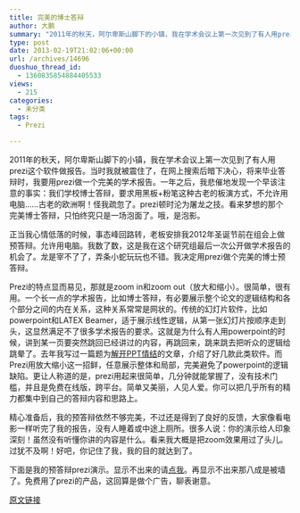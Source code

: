 ```yaml
---
title: 完美的博士答辩
author: 大鹏
summary: "2011年的秋天，阿尔卑斯山脚下的小镇，我在学术会议上第一次见到了有人用prezi这个软件做报告。当时我就被震住了，在网上搜索后暗下决心，将来毕业答辩时，我要用prezi做一个完美的学术报告。一年之后，我悲催地发现一个早该注意的事实：我们学校博士答辩，要求用黑板+粉笔这种古老的板演方式，不允许用电脑&#8230;&#8230;古老的欧洲啊！怪我疏忽了。prezi顿时沦为屠龙之技。看来梦想的那个完美博士答辩，只怕终究只是一场泡面了。哦，是泡影。"
type: post
date: 2013-02-19T21:02:06+00:00
url: /archives/14696
duoshuo_thread_id:
  - 1360835854884405533
views:
  - 215
categories:
  - 未分类
tags:
  - Prezi

---
```

2011年的秋天，阿尔卑斯山脚下的小镇，我在学术会议上第一次见到了有人用prezi这个软件做报告。当时我就被震住了，在网上搜索后暗下决心，将来毕业答辩时，我要用prezi做一个完美的学术报告。一年之后，我悲催地发现一个早该注意的事实：我们学校博士答辩，要求用黑板+粉笔这种古老的板演方式，不允许用电脑&#8230;&#8230;古老的欧洲啊！怪我疏忽了。prezi顿时沦为屠龙之技。看来梦想的那个完美博士答辩，只怕终究只是一场泡面了。哦，是泡影。

正当我心情低落的时候，事态峰回路转，老板安排我2012年圣诞节前在组会上做预答辩。允许用电脑。我数了数，这是我在这个研究组最后一次公开做学术报告的机会了。龙是宰不了了，弄条小蛇玩玩也不错。我决定用prezi做个完美的博士预答辩。

Prezi的特点显而易见，那就是zoom in和zoom out（放大和缩小）。很简单，很有用。一个长一点的学术报告，比如博士答辩，有必要展示整个论文的逻辑结构和各个部分之间的内在关系，这种关系常常是网状的。传统的幻灯片软件，比如powerpoint和LATEX Beamer，适于展示线性逻辑，从第一张幻灯片按顺序走到头，这显然满足不了很多学术报告的要求。这就是为什么有人用powerpoint的时候，讲到某一页要突然跳回已经讲过的内容，再跳回来，跳来跳去把听众的逻辑给跳晕了。去年我写过一篇题为[解开PPT情结][1]的文章，介绍了好几款此类软件。而Prezi用放大缩小这一招鲜，任意展示整体和局部，完美避免了powerpoint的逻辑缺陷。更让人称道的是，prezi用起来很简单，几分钟就能掌握了，没有技术门槛，并且是免费在线版，跨平台。简单又美丽，人见人爱。你可以把几乎所有的精力都集中到自己的答辩内容和思路上。

精心准备后，我的预答辩依然不够完美，不过还是得到了良好的反馈，大家像看电影一样听完了我的报告，没有人睡着或中途上厕所。很多人说：你的演示给人印象深刻！虽然没有听懂你讲的内容是什么。看来我大概是把zoom效果用过了头儿。过犹不及啊！好吧，你记住了我，我的目的就达到了。

下面是我的预答辩prezi演示。显示不出来的请[点我][2]。再显示不出来那八成是被墙了。免费用了prezi的产品，这回算是做个广告，聊表谢意。

 [1]: http://pzhao.org/2012-01-19-%e8%a7%a3%e5%bc%80ppt%e6%83%85%e7%bb%93/
 [2]: http://prezi.com/wtjctp-ria0c/peng-zhao/?kw=view-wtjctp-ria0c&rc=ref-5275635

[原文链接](http://dapengde.com/archives/14696)

